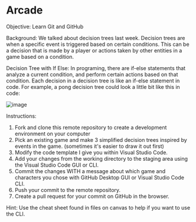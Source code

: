 # Arcade
Objective: Learn Git and GitHub

Background:
We talked about decision trees last week. Decision trees are when a specific event is triggered based on certain conditions. This can be a decision that is made by a player or actions taken by other entities in a game based on a condition. 

Decision Tree with If Else:
In programing, there are if-else statements that analyze a current condition, and perform certain actions based on that condition. Each decision in a decision tree is like an if-else statement in code. For example, a pong decision tree could look a little bit like this in code:

![image](https://user-images.githubusercontent.com/90575873/133646860-d0e463ae-a242-414e-a817-74e4dbf914c6.png)


Instructions:
1. Fork and clone this remote repository to create a development environment on your computer
2. Pick an existing game and make 3 simplified decision trees inspired by events in the game. (sometimes it's easier to draw it out first)
3. Modify the code template I give you within Visual Studio Code. 
4. Add your changes from the working directory to the staging area using the Visual Studio Code GUI or CLI. 
5. Commit the changes WITH a message about which game and characters you chose with GitHub Desktop GUI or Visual Studio Code CLI.
6. Push your commit to the remote repository. 
7. Create a pull request for your commit on GitHub in the browser. 

Hint: Use the cheat sheet found in files on canvas to help if you want to use the CLI. 
